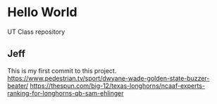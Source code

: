 # Hello World
UT Class repository

## Jeff
This is my first commit to this project.
https://www.pedestrian.tv/sport/dwyane-wade-golden-state-buzzer-beater/
https://thespun.com/big-12/texas-longhorns/ncaaf-experts-ranking-for-longhorns-qb-sam-ehlinger
